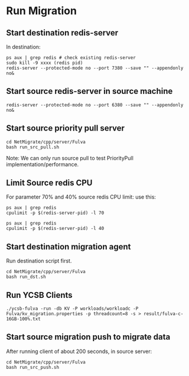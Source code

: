 # Run Migration  

## Start destination redis-server 
In destination:
```
ps aux | grep redis # check existing redis-server
sudo kill -9 xxxx (redis pid)
redis-server --protected-mode no --port 7380 --save "" --appendonly no&
```

## Start source redis-server in source machine
```
redis-server --protected-mode no --port 6380 --save "" --appendonly no&
```

## Start source priority pull server
```
cd NetMigrate/cpp/server/Fulva
bash run_src_pull.sh
```
Note: We can only run source pull to test PriorityPull implementation/performance.

## Limit Source redis CPU
For parameter 70% and 40% source redis CPU limit:
use this:
```
ps aux | grep redis
cpulimit -p $(redis-server-pid) -l 70
```

```
ps aux | grep redis
cpulimit -p $(redis-server-pid) -l 40
```


## Start destination migration agent
Run destination script first.
```
cd NetMigrate/cpp/server/Fulva
bash run_dst.sh
```


## Run YCSB Clients
```
./ycsb-fulva -run -db KV -P workloads/workloadc -P Fulva/kv_migration.properties -p threadcount=8 -s > result/fulva-c-16GB-100%.txt
```

## Start source migration push to migrate data

After running client of about 200 seconds, in source server:
```
cd NetMigrate/cpp/server/Fulva
bash run_src_push.sh
```
